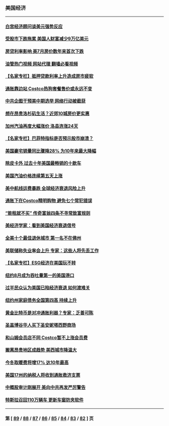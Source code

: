 ### 美国经济
---
#### [白宫经济顾问谈美元强势反应](../../pages/ncid1078158/n13834537.md?09290445) 
#### [受股市下跌拖累 美国人财富减少9万亿美元](../../pages/ncid1078158/n13834006.md?09290445) 
#### [房贷利率影响 美7月房价数年来首次下跌](../../pages/ncid1078158/n13833973.md?09290445) 
#### [油管热门视频 网站代理 翻墙必看视频](http://209.222.30.114:81/youtube.html?09290445)
#### [【名家专栏】抵押贷款利率上升造成房市疲软](../../pages/ncid1078158/n13833781.md?09290445) 
#### [通胀靠边站 Costco热狗套餐售价或永远不变](../../pages/ncid1078158/n13833436.md?09290445) 
#### [中共企图干预美中期选举 网络行动被截获](../../pages/ncid1078158/n13833877.md?09290445) 
#### [想在昂贵洛杉矶生活？近郊10城房价更实惠](../../pages/ncid1078158/n13833480.md?09290445) 
#### [加州汽油再度大幅涨价 洛县连涨24天](../../pages/ncid1078158/n13833322.md?09290445) 
#### [【名家专栏】巴菲特指标是否预示股市崩溃？](../../pages/ncid1078158/n13833006.md?09290445) 
#### [美国豪宅销量同比骤降28% 为10年来最大降幅](../../pages/ncid1078158/n13832678.md?09290445) 
#### [除皮卡外 过去十年美国最畅销的十款车](../../pages/ncid1078158/n13817415.md?09290445) 
#### [美国汽油价格连续第五天上涨](../../pages/ncid1078158/n13832514.md?09290445) 
#### [美中航线运费暴跌 全球经济衰退风险上升](../../pages/ncid1078158/n13832474.md?09290445) 
#### [通胀下在Costco精明购物 避免七个常犯错误](../../pages/ncid1078158/n13828547.md?09290445) 
#### [“能租就不买” 传奇富翁四条不寻常致富规则](../../pages/ncid1078158/n13830882.md?09290445) 
#### [美经济学家：看到美国经济衰退信号](../../pages/ncid1078158/n13832272.md?09290445) 
#### [全美十个最佳退休城市 第一名不在佛州](../../pages/ncid1078158/n13832070.md?09290445) 
#### [美联储称失业率会上升 专家：这些人将先丢工作](../../pages/ncid1078158/n13832172.md?09290445) 
#### [【名家专栏】ESG经济在美国玩不转](../../pages/ncid1078158/n13831989.md?09290445) 
#### [纽约8月成为吞吐量第一的美国港口](../../pages/ncid1078158/n13832037.md?09290445) 
#### [过半民众认为美国已陷经济衰退 如何渡难关](../../pages/ncid1078158/n13832147.md?09290445) 
#### [纽约州家庭债务全国第四高 持续上升](../../pages/ncid1078158/n13831704.md?09290445) 
#### [黄金比特币是对冲通胀利器？专家：乏善可陈](../../pages/ncid1078158/n13831604.md?09290445) 
#### [圣盖博谷华人买下圣安妮塔西野商场](../../pages/ncid1078158/n13831665.md?09290445) 
#### [和山姆会员店不同 Costco暂不上涨会员费](../../pages/ncid1078158/n13831474.md?09290445) 
#### [搬离昂贵地区成趋势 美西城市降温大](../../pages/ncid1078158/n13831038.md?09290445) 
#### [今冬取暖费将增17% 达10年最高](../../pages/ncid1078158/n13830993.md?09290445) 
#### [美国17州的纳税人将收到通胀救济支票](../../pages/ncid1078158/n13830953.md?09290445) 
#### [中概股审计刚展开 美向中共再发严厉警告](../../pages/ncid1078158/n13830807.md?09290445) 
#### [特斯拉召回110万辆车 更新车窗防夹软件](../../pages/ncid1078158/n13830697.md?09290445) 

---
#### 第 [ [89](./89.md?09290445) / [88](./88.md?09290445) / [87](./87.md?09290445) / [86](./86.md?09290445) / [85](./85.md?09290445) / [84](./84.md?09290445) / [83](./83.md?09290445) / [82](./82.md?09290445) ] 页
